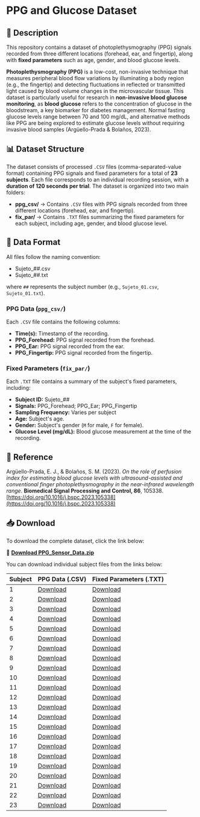 # PPG and Glucose Dataset

## 📌 Description  
This repository contains a dataset of photoplethysmography (PPG) signals recorded from three different locations (forehead, ear, and fingertip), along with **fixed parameters** such as age, gender, and blood glucose levels.

**Photoplethysmography (PPG)** is a low-cost, non-invasive technique that measures peripheral blood flow variations by illuminating a body region (e.g., the fingertip) and detecting fluctuations in reflected or transmitted light caused by blood volume changes in the microvascular tissue. This dataset is particularly useful for research in **non-invasive blood glucose monitoring**, as **blood glucose** refers to the concentration of glucose in the bloodstream, a key biomarker for diabetes management. Normal fasting glucose levels range between 70 and 100 mg/dL, and alternative methods like PPG are being explored to estimate glucose levels without requiring invasive blood samples (Argüello-Prada & Bolaños, 2023).  

## 📊 Dataset Structure  
The dataset consists of processed `.CSV` files (comma-separated-value format) containing PPG signals and fixed parameters for a total of **23 subjects**. Each file corresponds to an individual recording session, with a **duration of 120 seconds per trial**. The dataset is organized into two main folders:  

- **ppg_csv/** → Contains `.CSV` files with PPG signals recorded from three different locations (forehead, ear, and fingertip).  
- **fix_par/** → Contains `.TXT` files summarizing the fixed parameters for each subject, including age, gender, and blood glucose level.

## 📁 Data Format 
All files follow the naming convention: 
- Sujeto_##.csv
- Sujeto_##.txt
  
where `##` represents the subject number (e.g., `Sujeto_01.csv`, `Sujeto_01.txt`).  

### **PPG Data (`ppg_csv/`)**  
Each `.CSV` file contains the following columns:  
- **Time(s):** Timestamp of the recording.  
- **PPG_Forehead:** PPG signal recorded from the forehead.  
- **PPG_Ear:** PPG signal recorded from the ear.  
- **PPG_Fingertip:** PPG signal recorded from the fingertip.

### **Fixed Parameters (`fix_par/`)**  
Each `.TXT` file contains a summary of the subject's fixed parameters, including:  
- **Subject ID:** Sujeto_##  
- **Signals:** PPG_Forehead; PPG_Ear; PPG_Fingertip
- **Sampling Frequency:** Varies per subject
- **Age:** Subject's age.  
- **Gender:** Subject's gender (`M` for male, `F` for female).   
- **Glucose Level (mg/dL):** Blood glucose measurement at the time of the recording.

## 📄 Reference  
Argüello-Prada, E. J., & Bolaños, S. M. (2023). *On the role of perfusion index for estimating blood glucose levels with ultrasound-assisted and conventional finger photoplethysmography in the near-infrared wavelength range*. **Biomedical Signal Processing and Control, 86**, 105338. [https://doi.org/10.1016/j.bspc.2023.105338](https://doi.org/10.1016/j.bspc.2023.105338)

## 📥 Download  
To download the complete dataset, click the link below:  

🔗 **[Download PPG_Sensor_Data.zip](https://github.com/hellen0327/PPG_Sensor_Data/releases/download/v1.0/PPG_Sensor_Data.zip)**  

You can download individual subject files from the links below:  

| Subject | PPG Data (.CSV) | Fixed Parameters (.TXT) |
|---------|----------------|-------------------------|
| 1      | [Download](https://github.com/hellen0327/PPG_Sensor_Data/blob/main/ppg_csv/Sujeto_1.csv) | [Download](https://github.com/hellen0327/PPG_Sensor_Data/blob/main/fix_par/Sujeto_1.txt) |
| 2      | [Download](https://github.com/hellen0327/PPG_Sensor_Data/blob/main/ppg_csv/Sujeto_2.csv) | [Download](https://github.com/hellen0327/PPG_Sensor_Data/blob/main/fix_par/Sujeto_2.txt) |
| 3      | [Download](https://github.com/hellen0327/PPG_Sensor_Data/blob/main/ppg_csv/Sujeto_3.csv) | [Download](https://github.com/hellen0327/PPG_Sensor_Data/blob/main/fix_par/Sujeto_3.txt) |
| 4      | [Download](https://github.com/hellen0327/PPG_Sensor_Data/blob/main/ppg_csv/Sujeto_4.csv) | [Download](https://github.com/hellen0327/PPG_Sensor_Data/blob/main/fix_par/Sujeto_4.txt) |
| 5      | [Download](https://github.com/hellen0327/PPG_Sensor_Data/blob/main/ppg_csv/Sujeto_5.csv) | [Download](https://github.com/hellen0327/PPG_Sensor_Data/blob/main/fix_par/Sujeto_5.txt) |
| 6      | [Download](https://github.com/hellen0327/PPG_Sensor_Data/blob/main/ppg_csv/Sujeto_6.csv) | [Download](https://github.com/hellen0327/PPG_Sensor_Data/blob/main/fix_par/Sujeto_6.txt) |
| 7      | [Download](https://github.com/hellen0327/PPG_Sensor_Data/blob/main/ppg_csv/Sujeto_7.csv) | [Download](https://github.com/hellen0327/PPG_Sensor_Data/blob/main/fix_par/Sujeto_7.txt) |
| 8      | [Download](https://github.com/hellen0327/PPG_Sensor_Data/blob/main/ppg_csv/Sujeto_8.csv) | [Download](https://github.com/hellen0327/PPG_Sensor_Data/blob/main/fix_par/Sujeto_8.txt) |
| 9      | [Download](https://github.com/hellen0327/PPG_Sensor_Data/blob/main/ppg_csv/Sujeto_9.csv) | [Download](https://github.com/hellen0327/PPG_Sensor_Data/blob/main/fix_par/Sujeto_9.txt) |
| 10     | [Download](https://github.com/hellen0327/PPG_Sensor_Data/blob/main/ppg_csv/Sujeto_10.csv) | [Download](https://github.com/hellen0327/PPG_Sensor_Data/blob/main/fix_par/Sujeto_10.txt) |
| 11     | [Download](https://github.com/hellen0327/PPG_Sensor_Data/blob/main/ppg_csv/Sujeto_11.csv) | [Download](https://github.com/hellen0327/PPG_Sensor_Data/blob/main/fix_par/Sujeto_11.txt) |
| 12     | [Download](https://github.com/hellen0327/PPG_Sensor_Data/blob/main/ppg_csv/Sujeto_12.csv) | [Download](https://github.com/hellen0327/PPG_Sensor_Data/blob/main/fix_par/Sujeto_12.txt) |
| 13     | [Download](https://github.com/hellen0327/PPG_Sensor_Data/blob/main/ppg_csv/Sujeto_13.csv) | [Download](https://github.com/hellen0327/PPG_Sensor_Data/blob/main/fix_par/Sujeto_13.txt) |
| 14     | [Download](https://github.com/hellen0327/PPG_Sensor_Data/blob/main/ppg_csv/Sujeto_14.csv) | [Download](https://github.com/hellen0327/PPG_Sensor_Data/blob/main/fix_par/Sujeto_14.txt) |
| 15     | [Download](https://github.com/hellen0327/PPG_Sensor_Data/blob/main/ppg_csv/Sujeto_15.csv) | [Download](https://github.com/hellen0327/PPG_Sensor_Data/blob/main/fix_par/Sujeto_15.txt) |
| 16     | [Download](https://github.com/hellen0327/PPG_Sensor_Data/blob/main/ppg_csv/Sujeto_16.csv) | [Download](https://github.com/hellen0327/PPG_Sensor_Data/blob/main/fix_par/Sujeto_16.txt) |
| 17     | [Download](https://github.com/hellen0327/PPG_Sensor_Data/blob/main/ppg_csv/Sujeto_17.csv) | [Download](https://github.com/hellen0327/PPG_Sensor_Data/blob/main/fix_par/Sujeto_17.txt) |
| 18     | [Download](https://github.com/hellen0327/PPG_Sensor_Data/blob/main/ppg_csv/Sujeto_18.csv) | [Download](https://github.com/hellen0327/PPG_Sensor_Data/blob/main/fix_par/Sujeto_18.txt) |
| 19     | [Download](https://github.com/hellen0327/PPG_Sensor_Data/blob/main/ppg_csv/Sujeto_19.csv) | [Download](https://github.com/hellen0327/PPG_Sensor_Data/blob/main/fix_par/Sujeto_19.txt) |
| 20     | [Download](https://github.com/hellen0327/PPG_Sensor_Data/blob/main/ppg_csv/Sujeto_20.csv) | [Download](https://github.com/hellen0327/PPG_Sensor_Data/blob/main/fix_par/Sujeto_20.txt) |
| 21     | [Download](https://github.com/hellen0327/PPG_Sensor_Data/blob/main/ppg_csv/Sujeto_21.csv) | [Download](https://github.com/hellen0327/PPG_Sensor_Data/blob/main/fix_par/Sujeto_21.txt) |
| 22     | [Download](https://github.com/hellen0327/PPG_Sensor_Data/blob/main/ppg_csv/Sujeto_22.csv) | [Download](https://github.com/hellen0327/PPG_Sensor_Data/blob/main/fix_par/Sujeto_22.txt) |
| 23     | [Download](https://github.com/hellen0327/PPG_Sensor_Data/blob/main/ppg_csv/Sujeto_23.csv) | [Download](https://github.com/hellen0327/PPG_Sensor_Data/blob/main/fix_par/Sujeto_23.txt) |

